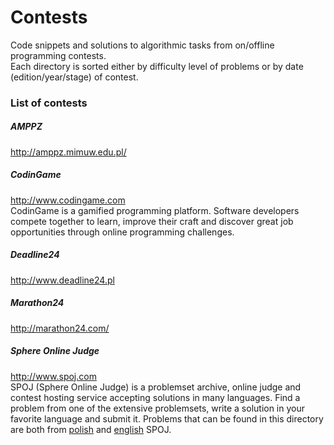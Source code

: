 # Contests  
Code snippets and solutions to algorithmic tasks from on/offline programming contests.  
Each directory is sorted either by difficulty level of problems or by date (edition/year/stage) of contest.

### List of contests

##### AMPPZ
http://amppz.mimuw.edu.pl/  

##### CodinGame
http://www.codingame.com  
CodinGame is a gamified programming platform. Software developers compete together to learn, improve their craft and discover great job opportunities through online programming challenges.

##### Deadline24
http://www.deadline24.pl  

##### Marathon24
http://marathon24.com/  

##### Sphere Online Judge
http://www.spoj.com  
SPOJ (Sphere Online Judge) is a problemset archive, online judge and contest hosting service accepting solutions in many languages. Find a problem from one of the extensive problemsets, write a solution in your favorite language and submit it. Problems that can be found in this directory are both from [polish](http://www.pl.spoj.com) and [english](http://www.spoj.com) SPOJ.
